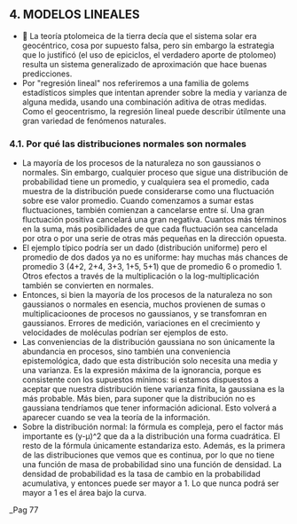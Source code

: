## 4. MODELOS LINEALES

* :gem: La teoría ptolomeica de la tierra decía que el sistema solar era geocéntrico, cosa por supuesto falsa, pero sin embargo la estrategia que lo justificó (el uso de epiciclos, el verdadero aporte de ptolomeo) resulta un sistema generalizado de aproximación que hace buenas predicciones.
* Por "regresión lineal" nos referiremos a una familia de golems estadísticos simples que intentan aprender sobre la media y varianza de alguna medida, usando una combinación aditiva de otras medidas. Como el geocentrismo, la regresión lineal puede describir útilmente una gran variedad de fenómenos naturales.

### 4.1. Por qué las distribuciones normales son normales

* La mayoría de los procesos de la naturaleza no son gaussianos o normales. Sin embargo, cualquier proceso que sigue una distribución de probabilidad tiene un promedio, y cualquiera sea el promedio, cada muestra de la distribución puede considerarse como una fluctuación sobre ese valor promedio. Cuando comenzamos a sumar estas fluctuaciones, también comienzan a cancelarse entre sí. Una gran fluctuación positiva cancelará una gran negativa. Cuantos más términos en la suma, más posibilidades de que cada fluctuación sea cancelada por otra o por una serie de otras más pequeñas en la dirección opuesta. 
* El ejemplo típico podría ser un dado (distribución uniforme) pero el promedio de dos dados ya no es uniforme: hay muchas más chances de promedio 3 (4+2, 2+4, 3+3, 1+5, 5+1) que de promedio 6 o promedio 1. Otros efectos a través de la multiplicación o la log-multiplicación también se convierten en normales.
* Entonces, si bien la mayoría de los procesos de la naturaleza no son gaussianos o normales en esencia, muchos provienen de sumas o multiplicacioones de procesos no gaussianos, y se transfomran en gaussianos. Errores de medición, variaciones en el crecimiento y velocidades de moléculas podrían ser ejemplos de esto.
* Las conveniencias de la distribución gaussiana no son únicamente la abundancia en procesos, sino también una conveniencia epistemológica, dado que esta distribución solo necesita una media y una varianza. Es la expresión máxima de la ignorancia, porque es consistente con los supuestos mínimos: si estamos dispuestos a aceptar que nuestra distribución tiene varianza finita, la gaussiana es la más probable. Más bien, para suponer que la distribución no es gaussiana tendríamos que tener información adicional. Esto volverá a aparecer cuando se vea la teoría de la información.
* Sobre la distribución normal: la fórmula es compleja, pero el factor más importante es (y-μ)^2 que da a la distribución una forma cuadrática. El resto de la fórmula únicamente estandariza esto. Además, es la primera de las distribuciones que vemos que es continua, por lo que no tiene una función de masa de probabilidad sino una función de densidad. La densidad de probabilidad es la tasa de cambio en la probabilidad acumulativa, y entonces puede ser mayor a 1. Lo que nunca podrá ser mayor a 1 es el área bajo la curva.

_Pag 77
